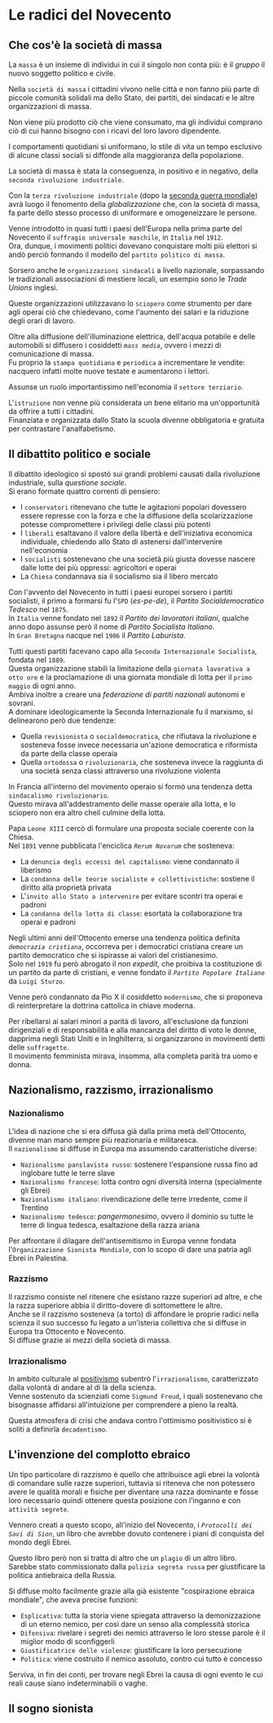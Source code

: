 # Le radici del Novecento

## Che cos'è la società di massa

La `massa` è un insieme di individui in cui il singolo non conta più: è il *gruppo* il nuovo soggetto politico e civile.

Nella `società di massa` i cittadini vivono nelle città e non fanno più parte di piccole comunità solidali ma dello Stato, dei partiti, dei sindacati e le altre organizzazioni di massa.

Non viene più prodotto ciò che viene consumato, ma gli individui comprano ciò di cui hanno bisogno con i ricavi del loro lavoro dipendente.

I comportamenti quotidiani si uniformano, lo stile di vita un tempo esclusivo di alcune classi sociali si diffonde alla maggioranza della popolazione.

La società di massa è stata la conseguenza, in positivo e in negativo, della `seconda rivoluzione industriale`.

Con la `terza rivoluzione industriale` (dopo la [seconda guerra mondiale][seconda-guerra-mondiale]) avrà luogo il fenomento della *globalizzazione* che, con la società di massa, fa parte dello stesso processo di uniformare e omogeneizzare le persone.

Venne introdotto in quasi tutti i paesi dell'Europa nella prima parte del Novecento il `suffragio universale maschile`, in `Italia` nel `1912`.\
Ora, dunque, i movimenti politici dovevano conquistare molti più elettori si andò perciò formando il modello del `partito politico di massa`.

Sorsero anche le `organizzazioni sindacali` a livello nazionale, sorpassando le tradizionali associazioni di mestiere locali, un esempio sono le *Trade Unions* inglesi.

Queste organizzazioni utilizzavano lo `sciopero` come strumento per dare agli operai ciò che chiedevano, come l'aumento dei salari e la riduzione degli orari di lavoro.

Oltre alla diffusione dell'illuminazione elettrica, dell'acqua potabile e delle automobili si diffusero i cosiddetti *`mass media`*, ovvero i mezzi di comunicazione di massa.\
Fu proprio la `stampa quotidiana` e `periodica` a incrementare le vendite: nacquero infatti molte nuove testate e aumentarono i lettori.

Assunse un ruolo importantissimo nell'economia il `settore terziario`.

L'`istruzione` non venne più considerata un bene elitario ma un'opportunità da offrire a tutti i cittadini.\
Finanziata e organizzata dallo Stato la scuola divenne obbligatoria e gratuita per contrastare l'analfabetismo.

## Il dibattito politico e sociale

Il dibattito ideologico si spostò sui grandi problemi causati dalla rivoluzione industriale, sulla *questione sociale*.\
Si erano formate quattro correnti di pensiero:
- I `conservatori` ritenevano che tutte le agitazioni popolari dovessero essere represse con la forza e che la diffusione della scolarizzazione potesse compromettere i privilegi delle classi più potenti
- I `liberali` esaltavano il valore della libertà e dell'iniziativa economica individuale, chiedendo allo Stato di astenersi dall'intervenire nell'economia
- I `socialisti` sostenevano che una società più giusta dovesse nascere dalle lotte dei più oppressi: agricoltori e operai
- La `Chiesa` condannava sia il socialismo sia il libero mercato

Con l'avvento del Novecento in tutti i paesi europei sorsero i partiti socialisti, il primo a formarsi fu l'`SPD` (*es-pe-de*), il *Partito Socialdemocratico Tedesco* nel `1875`.\
In `Italia` venne fondato nel `1892` il *Partito dei lavoratori italiani*, qualche anno dopo assunse però il nome di *Partito Socialista Italiano*.\
In `Gran Bretagna` nacque nel `1906` il *Partito Laburista*.

Tutti questi partiti facevano capo alla `Seconda Internazionale Socialista`, fondata nel `1889`.\
Questa organizzazione stabilì la limitazione della `giornata lavorativa a otto ore` e la proclamazione di una giornata mondiale di lotta per il `primo maggio` di ogni anno.\
Ambiva inoltre a creare una *federazione di partiti nazionali* autonomi e sovrani.\
A dominare ideologicamente la Seconda Internazionale fu il marxismo, si delinearono però due tendenze:
- Quella `revisionista` o `socialdemocratica`, che rifiutava la rivoluzione e sosteneva fosse invece necessaria un'azione democratica e riformista da parte della classe operaia
- Quella `ortodossa` o `rivoluzionaria`, che sosteneva invece la raggiunta di una società senza classi attraverso una rivoluzione violenta

In Francia all'interno del movimento operaio si formò una tendenza detta `sindacalismo rivoluzionario`.\
Questo mirava all'addestramento delle masse operaie alla lotta, e lo sciopero non era altro cheil culmine della lotta.

Papa `Leone XIII` cercò di formulare una proposta sociale coerente con la Chiesa.\
Nel `1891` venne pubblicata l'enciclica *`Rerum Novarum`* che sosteneva:
- La `denuncia degli eccessi del capitalismo`: viene condannato il liberismo
- La `condanna delle teorie socialiste e collettivistiche`: sostiene il diritto alla proprietà privata
- L'`invito allo Stato a intervenire` per evitare scontri tra operai e padroni
- La `condanna della lotta di classe`: esortata la collaborazione tra operai e padroni

Negli ultimi anni dell'Ottocento emerse una tendenza politica definita *`democrazia cristiana`*, occorreva per i democratici cristiana creare un partito democratico che si ispirasse ai valori del cristianesimo.\
Solo nel `1919` fu però abrogato il *non expedit*, che proibiva la costituzione di un partito da parte di cristiani, e venne fondato il *`Partito Popolare Italiano`* da `Luigi Sturzo`.

Venne però condannato da Pio X il cosiddetto `modernismo`, che si proponeva di reinterpretare la dottrina cattolica in chiave moderna.

Per ribellarsi ai salari minori a parità di lavoro, all'esclusione da funzioni dirigenziali e di responsabilità e alla mancanza del diritto di voto le donne, dapprima negli Stati Uniti e in Inghilterra, si organizzarono in movimenti detti delle `suffragette`.\
Il movimento femminista mirava, insomma, alla completa parità tra uomo e donna.

## Nazionalismo, razzismo, irrazionalismo

### Nazionalismo

L'idea di nazione che si era diffusa già dalla prima metà dell'Ottocento, divenne man mano sempre più reazionaria e militaresca.\
Il `nazionalismo` si diffuse in Europa ma assumendo caratteristiche diverse:
- `Nazionalismo panslavista russo`: sostenere l'espansione russa fino ad inglobare tutte le terre slave
- `Nazionalismo francese`: lotta contro ogni diversità interna (specialmente gli Ebrei)
- `Nazionalismo italiano`: rivendicazione delle terre irredente, come il Trentino
- `Nazionalismo tedesco`: *pangermanesimo*, ovvero il dominio su tutte le terre di lingua tedesca, esaltazione della razza ariana

Per affrontare il dilagare dell'antisemitismo in Europa venne fondata l'`Organizzazione Sionista Mondiale`, con lo scopo di dare una patria agli Ebrei in Palestina.

### Razzismo

Il razzismo consiste nel ritenere che esistano razze superiori ad altre, e che la razza superiore abbia il diritto-dovere di sottomettere le altre.\
Anche se il razzismo sosteneva (a torto) di affondare le proprie radici nella scienza il suo successo fu legato a un'isteria collettiva che si diffuse in Europa tra Ottocento e Novecento.\
Si diffuse grazie ai mezzi della società di massa.

### Irrazionalismo

In ambito culturale al [positivismo][positivismo] subentrò l'`irrazionalismo`, caratterizzato dalla volontà di andare al di là della scienza.\
Venne sostenuto da scienziati come `Sigmund Freud`, i quali sostenevano che bisognasse affidarsi all'intuizione per comprendere a pieno la realtà.

Questa atmosfera di crisi che andava contro l'ottimismo positivistico si è soliti a definirla `decadentismo`.

## L'invenzione del complotto ebraico

Un tipo particolare di razzismo è quello che attribuisce agli ebrei la volontà di comandare sulle razze superiori, tuttavia si riteneva che non potessero avere le qualità morali e fisiche per diventare una razza dominante e fosse loro necessario quindi ottenere questa posizione con l'inganno e con `attività segrete`.

Vennero creati a questo scopo, all'inizio del Novecento, i *`Protocolli dei Savi di Sion`*, un libro che avrebbe dovuto contenere i piani di conquista del mondo degli Ebrei.

Questo libro però non si tratta di altro che un `plagio` di un altro libro.\
Sarebbe stato commissionato dalla `polizia segreta russa` per giustificare la politica antiebraica della Russia.

Si diffuse molto facilmente grazie alla già esistente "cospirazione ebraica mondiale", che aveva precise funzioni:
- `Esplicativa`: tutta la storia viene spiegata attraverso la demonizzazione di un eterno nemico, per così dare un senso alla complessità storica
- `Difensiva`: rivelare i segreti dei nemici attraverso le loro stesse parole è il miglior modo di sconfiggerli
- `Giustificatrice delle violenze`: giustificare la loro persecuzione
- `Politica`: viene costruito il nemico assoluto, contro cui tutto è concesso

Serviva, in fin dei conti, per trovare negli Ebrei la causa di ogni evento le cui reali cause siano indeterminabili o vaghe.

## Il sogno sionista

[seconda-guerra-mondiale]: La-seconda-guerra-mondiale.md

[positivismo]: https://github.com/alex-sandri/riassunti-italiano/blob/main/Positivismo.md
